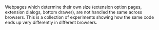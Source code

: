 Webpages which determine their own size (extension option pages, extension dialogs, bottom drawer), are not handled the same across browsers. This is a collection of experiments showing how the same code ends up very differently in different browsers.
